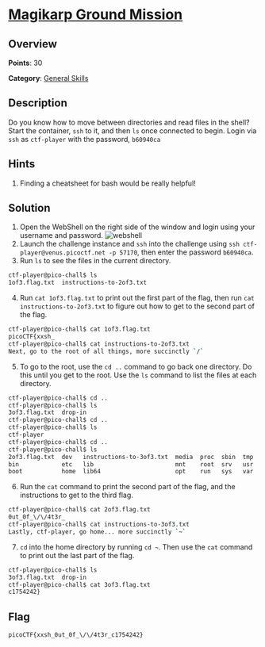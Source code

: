 # [Magikarp Ground Mission](https://play.picoctf.org/practice/challenge/189?page=2)

## Overview

**Points**: 30

**Category**: [General Skills](../)

## Description

Do you know how to move between directories and read files in the shell? Start the container, `ssh` to it, and then `ls` once connected to begin. Login via `ssh` as `ctf-player` with the password, `b60940ca`

## Hints

1. Finding a cheatsheet for bash would be really helpful!

## Solution

1. Open the WebShell on the right side of the window and login using your username and password.
![webshell](webshell.png)
2. Launch the challenge instance and `ssh` into the challenge using `ssh ctf-player@venus.picoctf.net -p 57170`, then enter the password `b60940ca`.
3. Run `ls` to see the files in the current directory.
```sh
ctf-player@pico-chall$ ls
1of3.flag.txt  instructions-to-2of3.txt
```
4. Run `cat 1of3.flag.txt` to print out the first part of the flag, then run `cat instructions-to-2of3.txt` to figure out how to get to the second part of the flag.
```sh
ctf-player@pico-chall$ cat 1of3.flag.txt 
picoCTF{xxsh_
ctf-player@pico-chall$ cat instructions-to-2of3.txt 
Next, go to the root of all things, more succinctly `/`
```
5. To go to the root, use the `cd ..` command to go back one directory. Do this until you get to the root. Use the `ls` command to list the files at each directory.
```sh
ctf-player@pico-chall$ cd ..
ctf-player@pico-chall$ ls
3of3.flag.txt  drop-in
ctf-player@pico-chall$ cd ..
ctf-player@pico-chall$ ls 
ctf-player
ctf-player@pico-chall$ cd ..
ctf-player@pico-chall$ ls
2of3.flag.txt  dev   instructions-to-3of3.txt  media  proc  sbin  tmp
bin            etc   lib                       mnt    root  srv   usr
boot           home  lib64                     opt    run   sys   var
```
6. Run the `cat` command to print the second part of the flag, and the instructions to get to the third flag.
```sh
ctf-player@pico-chall$ cat 2of3.flag.txt 
0ut_0f_\/\/4t3r_
ctf-player@pico-chall$ cat instructions-to-3of3.txt 
Lastly, ctf-player, go home... more succinctly `~`
```
7. `cd` into the home directory by running `cd ~`. Then use the `cat` command to print out the last part of the flag.
```sh
ctf-player@pico-chall$ ls
3of3.flag.txt  drop-in
ctf-player@pico-chall$ cat 3of3.flag.txt 
c1754242}
```

## Flag

`picoCTF{xxsh_0ut_0f_\/\/4t3r_c1754242}`
